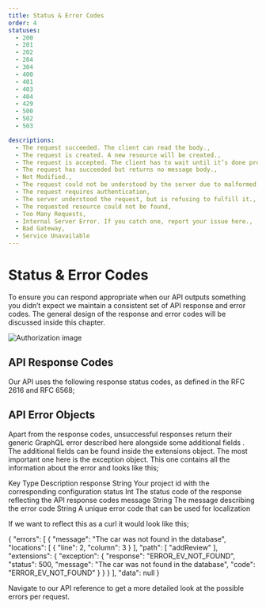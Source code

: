 ```yaml
---
title: Status & Error Codes
order: 4
statuses:
  - 200
  - 201
  - 202
  - 204
  - 304
  - 400
  - 401
  - 403
  - 404
  - 429
  - 500
  - 502
  - 503

descriptions:
  - The request succeeded. The client can read the body.,
  - The request is created. A new resource will be created.,
  - The request is accepted. The client has to wait until it’s done processing.,
  - The request has succeeded but returns no message body.,
  - Not Modified.,
  - The request could not be understood by the server due to malformed syntax,
  - The request requires authentication,
  - The server understood the request, but is refusing to fulfill it.,
  - The requested resource could not be found,
  - Too Many Requests,
  - Internal Server Error. If you catch one, report your issue here.,
  - Bad Gateway,
  - Service Unavailable
---
```

# Status & Error Codes

To ensure you can respond appropriate when our API outputs something you didn’t expect we maintain a consistent set of API response and error codes. The general design of the response and error codes will be discussed inside this chapter.

![Authorization image](status-and-error-codes.png)

## API Response Codes

Our API uses the following response status codes, as defined in the RFC 2616 and RFC 6568;

<status-table :statuses="statuses" :descriptions="descriptions"></status-table>

## API Error Objects

Apart from the response codes, unsuccessful responses return their generic GraphQL error described here alongside some additional fields . The additional fields can be found inside the  extensions object. The most important one here is the  exception  object. This one contains all the information about the error and looks like this;

<c-table>
    <c-row>
        <c-cell tag="th">Key</c-cell>
        <c-cell tag="th">Type</c-cell>
        <c-cell tag="th">Description</c-cell>
    </c-row>
    <c-row>
        <c-cell font-family="mono">response</c-cell>
        <c-cell font-family="mono" color="warning">String</c-cell>
        <c-cell>Your project id with the corresponding configuration</c-cell>
    </c-row>
    <c-row>
        <c-cell font-family="mono">status</c-cell>
        <c-cell font-family="mono" color="success">Int</c-cell>
        <c-cell>The status code of the response reflecting the API response codes</c-cell>
    </c-row>  
    <c-row>
        <c-cell font-family="mono">message</c-cell>
        <c-cell font-family="mono" color="warning">String</c-cell>
        <c-cell>The message describing the error</c-cell>
    </c-row>
    <c-row>
        <c-cell font-family="mono">code</c-cell>
        <c-cell font-family="mono" color="warning">String</c-cell>
        <c-cell>A unique error code that can be used for localization</c-cell>
    </c-row>
</c-table>

If we want to reflect this as a curl it would look like this;

<code-block prefix="Error" title="Error objects">
{
  "errors": [
    {
      "message": "The car was not found in the database",
      "locations": [
        {
          "line": 2,
          "column": 3
        }
      ],
      "path": [
        "addReview"
      ],
      "extensions": {
        "exception": {
          "response": "ERROR_EV_NOT_FOUND",
          "status": 500,
          "message": "The car was not found in the database",
          "code": "ERROR_EV_NOT_FOUND"
        }
      }
    }
  ],
  "data": null
}
</code-block>

Navigate to our API reference to get a more detailed look at the possible errors per request.
